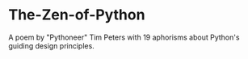 # The-Zen-of-Python
A poem by "Pythoneer" Tim Peters with 19 aphorisms about Python's guiding design principles.
